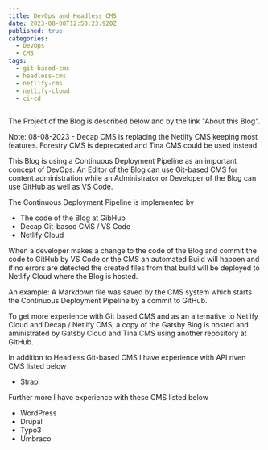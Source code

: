 ```yaml
---
title: DevOps and Headless CMS
date: 2023-08-08T12:50:23.920Z
published: true
categories:
  - DevOps
  - CMS
tags:
  - git-based-cms
  - headless-cms
  - netlify-cms
  - netlify-cloud
  - ci-cd
---
```

The Project of the Blog is described below and by the link "About this Blog".

Note: 08-08-2023 - Decap CMS is replacing the Netlify CMS keeping most features. Forestry CMS is deprecated and Tina CMS could be used instead. 

This Blog is using a Continuous Deployment Pipeline as an important concept of DevOps. An Editor of the Blog can use Git-based CMS for content administration while an Administrator or Developer of the Blog can use GitHub as well as VS Code.

The Continuous Deployment Pipeline is implemented by

* The code of the Blog at GibHub
* Decap Git-based CMS / VS Code
* Netlify Cloud

When a developer makes a change to the code of the Blog and commit the code to GitHub by VS Code or the CMS an automated Build will happen and if no errors are detected the created files from that build will be deployed to Netlify Cloud where the Blog is hosted.

An example: A Markdown file was saved by the CMS system which starts the Continuous Deployment Pipeline by a commit to GitHub.

To get more experience with Git based CMS and as an alternative to Netlify Cloud and Decap / Netlify CMS, a copy of the Gatsby Blog is hosted and aministrated by Gatsby Cloud and Tina CMS using another repository at GitHub.

In addition to Headless Git-based CMS I have experience with API riven CMS listed below

* Strapi

Further more I have experience with these CMS listed below

* WordPress
* Drupal
* Typo3
* Umbraco